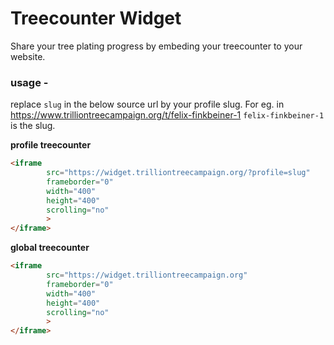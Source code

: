 # Treecounter Widget

Share your tree plating progress by embeding your treecounter to your website.

### usage -

replace `slug` in the below source url by your profile slug. For eg. in https://www.trilliontreecampaign.org/t/felix-finkbeiner-1  `felix-finkbeiner-1` is the slug.

__profile treecounter__

```html
<iframe 
        src="https://widget.trilliontreecampaign.org/?profile=slug" 
        frameborder="0" 
        width="400" 
        height="400" 
        scrolling="no" 
        >
</iframe>
```

__global treecounter__

```html
<iframe 
        src="https://widget.trilliontreecampaign.org" 
        frameborder="0" 
        width="400" 
        height="400" 
        scrolling="no" 
        >
</iframe>
```

